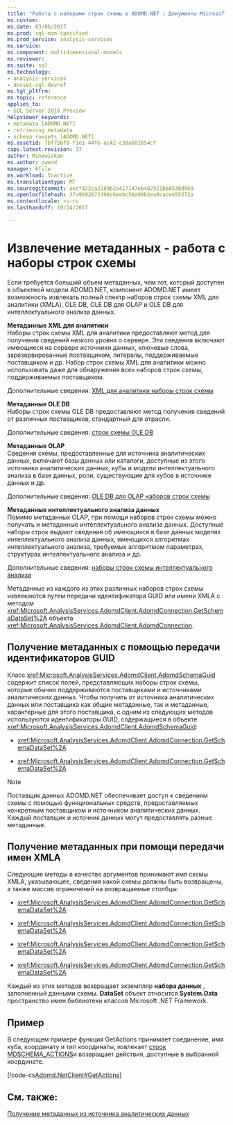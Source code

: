 ```yaml
---
title: "Работа с наборами строк схемы в ADOMD.NET | Документы Microsoft"
ms.custom: 
ms.date: 03/06/2017
ms.prod: sql-non-specified
ms.prod_service: analysis-services
ms.service: 
ms.component: multidimensional-models
ms.reviewer: 
ms.suite: sql
ms.technology:
- analysis-services
- docset-sql-devref
ms.tgt_pltfrm: 
ms.topic: reference
applies_to:
- SQL Server 2016 Preview
helpviewer_keywords:
- metadata [ADOMD.NET]
- retrieving metadata
- schema rowsets [ADOMD.NET]
ms.assetid: 7bf75bf8-f1e1-44f6-ac42-c38a681654cf
caps.latest.revision: 37
author: Minewiskan
ms.author: owend
manager: kfile
ms.workload: Inactive
ms.translationtype: MT
ms.sourcegitcommit: aecf422ca2289b2a417147eb402921bb8530d969
ms.openlocfilehash: 37a9b92672496c6eebc50a99b2ea0cacee55372a
ms.contentlocale: ru-ru
ms.lasthandoff: 10/24/2017

---
```

# <a name="retrieving-metadata---working-with-schema-rowsets"></a>Извлечение метаданных - работа с наборы строк схемы
  Если требуется больший объем метаданных, чем тот, который доступен в объектной модели ADOMD.NET, компонент ADOMD.NET имеет возможность извлекать полный спектр наборов строк схемы XML для аналитики (XMLA), OLE DB, OLE DB для OLAP и OLE DB для интеллектуального анализа данных.  
  
 **Метаданные XML для аналитики**  
 Наборы строк схемы XML для аналитики предоставляют метод для получения сведений низкого уровня о сервере. Эти сведения включают имеющиеся на сервере источники данных, ключевые слова, зарезервированные поставщиком, литералы, поддерживаемые поставщиком и др. Набор строк схемы XML для аналитики можно использовать даже для обнаружения всех наборов строк схемы, поддерживаемых поставщиком.  
  
 Дополнительные сведения: [XML для аналитики наборы строк схемы](../../analysis-services/schema-rowsets/xml/xml-for-analysis-schema-rowsets.md)  
  
 **Метаданные OLE DB**  
 Наборы строк схемы OLE DB предоставляют метод получения сведений от различных поставщиков, стандартный для отрасли.  
  
 Дополнительные сведения: [строк схемы OLE DB](../../analysis-services/schema-rowsets/ole-db/ole-db-schema-rowsets.md)  
  
 **Метаданные OLAP**  
 Сведения схемы, предоставленные для источника аналитических данных, включают базы данных или каталоги, доступные из этого источника аналитических данных, кубы и модели интеллектуального анализа в базе данных, роли, существующие для кубов в источнике данных и др.  
  
 Дополнительные сведения: [OLE DB для OLAP наборов строк схемы](../../analysis-services/schema-rowsets/ole-db-olap/ole-db-for-olap-schema-rowsets.md)  
  
 **Метаданные интеллектуального анализа данных**  
 Помимо метаданных OLAP, при помощи наборов строк схемы можно получать и метаданные интеллектуального анализа данных. Доступные наборы строк выдают сведения об имеющихся в базе данных моделях интеллектуального анализа данных, имеющихся алгоритмах интеллектуального анализа, требуемых алгоритмом параметрах, структурах интеллектуального анализа и др.  
  
 Дополнительные сведения: [наборы строк схемы интеллектуального анализа](../../analysis-services/schema-rowsets/data-mining/data-mining-schema-rowsets.md)  
  
 Метаданные из каждого из этих различных наборов строк схемы извлекаются путем передачи идентификатора GUID или имени XMLA с методом <xref:Microsoft.AnalysisServices.AdomdClient.AdomdConnection.GetSchemaDataSet%2A> объекта <xref:Microsoft.AnalysisServices.AdomdClient.AdomdConnection>.  
  
## <a name="retrieving-metadata-by-passing-guids"></a>Получение метаданных с помощью передачи идентификаторов GUID  
 Класс <xref:Microsoft.AnalysisServices.AdomdClient.AdomdSchemaGuid> содержит список полей, представляющих наборы строк схемы, которые обычно поддерживаются поставщиками и источниками аналитических данных. Чтобы получить от источника аналитических данных или поставщика как общие метаданные, так и метаданные, характерные для этого поставщика, с одним из следующих методов используются идентификаторы GUID, содержащиеся в объекте <xref:Microsoft.AnalysisServices.AdomdClient.AdomdSchemaGuid>:  
  
-   <xref:Microsoft.AnalysisServices.AdomdClient.AdomdConnection.GetSchemaDataSet%2A>  
  
-   <xref:Microsoft.AnalysisServices.AdomdClient.AdomdConnection.GetSchemaDataSet%2A>  
  
> [!NOTE]  
>  Поставщик данных ADOMD.NET обеспечивает доступ к сведениям схемы с помощью функциональных средств, предоставляемых конкретным поставщиком и источником аналитических данных. Каждый поставщик и источник данных могут предоставлять разные метаданные.  
  
## <a name="retrieving-metadata-by-passing-xmla-names"></a>Получение метаданных при помощи передачи имен XMLA  
 Следующие методы в качестве аргументов принимают имя схемы XMLA, указывающее, сведения какой схемы должны быть возвращены, а также массив ограничений на возвращаемые столбцы:  
  
-   <xref:Microsoft.AnalysisServices.AdomdClient.AdomdConnection.GetSchemaDataSet%2A>  
  
-   <xref:Microsoft.AnalysisServices.AdomdClient.AdomdConnection.GetSchemaDataSet%2A>  
  
-   <xref:Microsoft.AnalysisServices.AdomdClient.AdomdConnection.GetSchemaDataSet%2A>  
  
-   <xref:Microsoft.AnalysisServices.AdomdClient.AdomdConnection.GetSchemaDataSet%2A>  
  
 Каждый из этих методов возвращает экземпляр **набора данных** , заполненный данными схемы. **DataSet** объект относится **System.Data** пространство имен библиотеки классов Microsoft .NET Framework.  
  
## <a name="example"></a>Пример  
 В следующем примере функция GetActions принимает соединение, имя куба, координату и тип координаты, извлекает [строк MDSCHEMA_ACTIONS](../../analysis-services/schema-rowsets/ole-db-olap/mdschema-actions-rowset.md)и возвращает действия, доступные в выбранной координате.  
  
 [!code-cs[Adomd.NetClient#GetActions](../../analysis-services/multidimensional-models-adomd-net-client/codesnippet/csharp/retrieving-metadata-work_0_1.cs)]  
  
## <a name="see-also"></a>См. также:  
 [Получение метаданных из источника аналитических данных](../../analysis-services/multidimensional-models-adomd-net-client/retrieving-metadata-from-an-analytical-data-source.md)  
  
  

